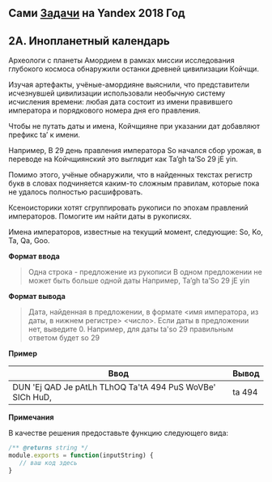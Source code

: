 ## Сами [Задачи](https://contest.yandex.ru/hiring/contest/10824/enter/) на Yandex 2018 Год

## 2A. Инопланетный календарь

Археологи с планеты Амордием в рамках миссии исследования глубокого космоса обнаружили останки древней цивилизации Койчщи.

Изучая артефакты, учёные-амордияне выяснили, что представители исчезнувшей цивилизации использовали необычную систему исчисления времени: любая дата состоит из имени правившего императора и порядкового номера дня его правления.

Чтобы не путать даты и имена, Койчщияне при указании дат добавляют префикс ta’ к имени.

Например, В 29 день правления императора So начался сбор урожая, в переводе на Койчщиянский это выглядит как Ta’gh ta’So 29 jE yin.

Помимо этого, учёные обнаружили, что в найденных текстах регистр букв в словах подчиняется каким-то сложным правилам, которые пока не удалось полностью расшифровать.

Ксеноисторики хотят сгруппировать рукописи по эпохам правлений императоров. Помогите им найти даты в рукописях.

Имена императоров, известные на текущий момент, следующие: So, Ko, Ta, Qa, Goo.

**Формат ввода**


>Одна строка - предложение из рукописи
В одном предложении не может быть больше одной даты
Например, Ta’gh ta’So 29 jE yin


**Формат вывода**

>Дата, найденная в предложении, в формате <имя императора, из даты, в нижнем регистре> <число>. Если даты в предложении нет, выведите 0.
Например, для даты ta'so 29 правильным ответом будет so 29


**Пример**

Ввод | Вывод
---|---
DUN 'Ej QAD Je pAtLh TLhOQ Ta'tA 494 PuS WoVBe' SICh HuD,|ta 494

**Примечания**

В качестве решения предоставьте функцию следующего вида:

```javaScript
/** @returns string */  
module.exports = function(inputString) {  
   // ваш код здесь  
}
```